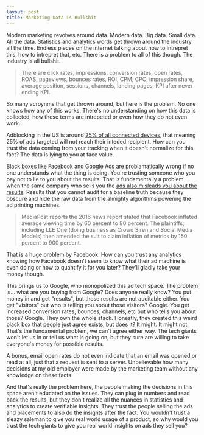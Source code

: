 ```yaml
---
layout: post
title: Marketing Data is Bullshit
---
```


Modern marketing revolves around data. Modern data. Big data. Small data. All the data. Statistics and analytics words get thrown around the industry all the time. Endless pieces on the internet talking about how to intrepret this, how to intrepret that, etc. There is a problem to all of this though. The industry is all bullshit.

> There are click rates, impressions, conversion rates, open rates, ROAS, pageviews, bounces rates, ROI, CPM, CPC, impression share, average position, sessions, channels, landing pages, KPI after never ending KPI.

So many acroynms that get thrown around, but here is the problem. No one knows how any of this works. There's no understanding on how this data is collected, how these terms are intrepeted or even how they do not even work.

Adblocking in the US is around [25% of all connected devices](https://www.statista.com/statistics/804008/ad-blocking-reach-usage-us/), that meaning 25% of ads targeted will not reach their inteded recipient. How can you trust the data coming from your tracking when it doesn't normalize for this fact? The data is lying to you at face value.

Black boxes like Facebook and Google Ads are problamatically wrong if no one understands what the thing is doing. You're trusting someone who you pay not to lie to you about the results. That is fundamentally a problem when the same company who sells you the [ads also misleads you about the results](https://www.etcentric.org/facebook-agrees-to-40-million-fine-for-incorrect-ad-metrics/). Results that you cannot audit for a baseline truth because they obscure and hide the raw data from the almighty algorithms powering the ad printing machines. 

> MediaPost reports the 2016 news report stated that Facebook inflated average viewing time by 60 percent to 80 percent. The plaintiffs, including LLE One (doing business as Crowd Siren and Social Media Models) then amended the suit to claim inflation of metrics by 150 percent to 900 percent.

That is a huge problem by Facebook. How can you trust any analytics knowing how Facebook doesn't seem to know what their ad machine is even doing or how to quantify it for you later? They'll gladly take your money though. 

This brings us to Google, who monopolized this ad tech space. The problem is... what are you buying from Google? Does anyone really know? You put money in and get "results", but those results are not auditable either. You get "visitors" but who is telling you about those visitors? Google. You get increased conversion rates, bounces, channels, etc but who tells you about those? Google. They own the whole stack. Honestly, they created this weird black box that people just agree exists, but does it? It might. It might not. That's the fundamental problem, we can't agree either way. The tech giants won't let us in or tell us what is going on, but they sure are willing to take everyone's money for possible results.

A bonus, email open rates do not even indicate that an email was opened or read at all, just that a request is sent to a server. Unbelievable how many decisions at my old employer were made by the marketing team without any knowledge on these facts. 

And that's really the problem here, the people making the decisions in this space aren't educated on the issues. They can plug in numbers and read back the results, but they don't realize all the nuances in statistics and analytics to create verifiable insights. They trust the people selling the ads and placements to also do the insights after the fact. You wouldn't trust a sleazy saleman to give you real world usage of a product, so why would you trust the tech giants to give you real world insights on ads they sell you?
